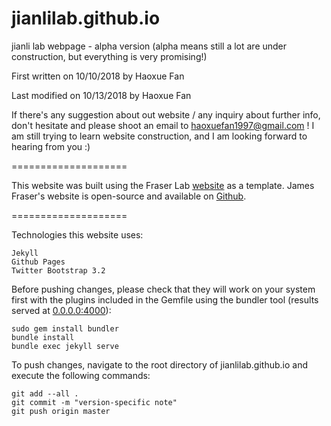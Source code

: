 # jianlilab.github.io
jianli lab webpage - alpha version (alpha means still a lot are under construction, but everything is very promising!)

First written on 10/10/2018 by Haoxue Fan

Last modified on 10/13/2018 by Haoxue Fan

If there's any suggestion about out website / any inquiry about further info, don't hesitate and please shoot an email to haoxuefan1997@gmail.com ! I am still trying to learn website construction, and I am looking forward to hearing from you :)

====================

This website was built using the Fraser Lab [website](http://fraserlab.com/) as a template.  James Fraser's website is open-source and available on [Github](https://github.com/fraser-lab/fraser-lab.github.io). 

====================

Technologies this website uses:  

```
Jekyll  
Github Pages  
Twitter Bootstrap 3.2  
```

Before pushing changes, please check that they will work on your system first with the plugins included in the Gemfile using the bundler tool (results served at [0.0.0.0:4000](0.0.0.0:4000)):

```
sudo gem install bundler
bundle install
bundle exec jekyll serve
```

To push changes, navigate to the root directory of jianlilab.github.io and execute the following commands:

```terminal
git add --all .
git commit -m "version-specific note"
git push origin master
```

